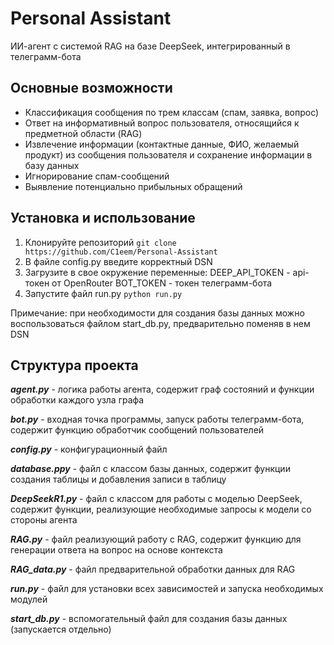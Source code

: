 # Personal Assistant

ИИ-агент с системой RAG на базе DeepSeek, интегрированный в телеграмм-бота 

## Основные возможности

- Классификация сообщения по трем классам (спам, заявка, вопрос)
- Ответ на информативный вопрос пользователя, относящийся к предметной области (RAG) 
- Извлечение информации (контактные данные, ФИО, желаемый продукт) из сообщения пользователя и сохранение информации в базу данных
- Игнорирование спам-сообщений
- Выявление потенциально прибыльных обращений

## Установка и использование
1. Клонируйте репозиторий
```git clone https://github.com/C1eem/Personal-Assistant```
2. В файле config.py введите корректный DSN
3. Загрузите в свое окружение переменные:
    DEEP_API_TOKEN - api-токен от OpenRouter
    BOT_TOKEN - токен телеграмм-бота
4. Запустите файл run.py
```python run.py```

Примечание: при необходимости для создания базы данных можно воспользоваться файлом start_db.py, предварительно поменяв в нем DSN

## Структура проекта

_**agent.py**_ - логика работы агента, содержит граф состояний и функции обработки каждого узла графа

_**bot.py**_ - входная точка программы, запуск работы телеграмм-бота, содержит функцию обработчик сообщений пользователей

_**config.py**_ - конфигурационный файл

_**database.ppy**_ - файл с классом базы данных, содержит функции создания таблицы и добавления записи в таблицу

_**DeepSeekR1.py**_ - файл с классом для работы с моделью DeepSeek, содержит функции, реализующие необходимые запросы к модели со стороны агента

_**RAG.py**_ - файл реализующий работу с RAG, содержит функцию для генерации ответа на вопрос на основе контекста

_**RAG_data.py**_ - файл предварительной обработки данных для RAG

_**run.py**_ - файл для установки всех зависимостей и запуска необходимых модулей

_**start_db.py**_ - вспомогательный файл для создания базы данных (запускается отдельно)